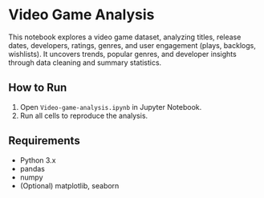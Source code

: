 # Video Game Analysis

This notebook explores a video game dataset, analyzing titles, release dates, developers, ratings, genres, and user engagement (plays, backlogs, wishlists). It uncovers trends, popular genres, and developer insights through data cleaning and summary statistics.

## How to Run

1. Open `Video-game-analysis.ipynb` in Jupyter Notebook.
2. Run all cells to reproduce the analysis.

## Requirements

- Python 3.x
- pandas
- numpy
- (Optional) matplotlib, seaborn
